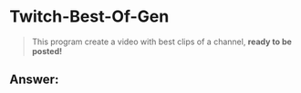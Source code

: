 # Twitch-Best-Of-Gen

>This program create a video with best clips of a channel, **ready to be posted!**

## Answer:
